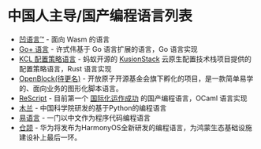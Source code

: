 # 中国人主导/国产编程语言列表

<!-- 保持拼音有序 -->

- [凹语言™](https://github.com/wa-lang/wa) - 面向 Wasm 的语言
- [Go+ 语言](https://github.com/goplus/gop) - 许式伟基于 Go 语言扩展的语言，Go 语言实现
- [KCL 配置策略语言](https://github.com/KusionStack/KCLVM) - 蚂蚁开源的 [KusionStack](https://github.com/KusionStack/kusion) 云原生配置技术栈项目提供的配置策略语言，Rust 语言实现
- [OpenBlock(待更名)](https://gitee.com/openblock/openblock) - 开放原子开源基金会旗下孵化的项目，是一款简单易学的、面向业务的图形化脚本语言。
- [ReScript](https://rescript-lang.org) - 目前第一个 [国际化运作成功](https://forum.rescript-lang.org/) 的国产编程语言，OCaml 语言实现
- [木兰](https://gitee.com/MulanRevive/mulan-rework) - 中国科学院研发的基于Python的编程语言
- [易语言](http://www.dywt.com.cn/) - 一门以中文作为程序代码编程语言
- [仓颉](https://baike.baidu.com/item/%E4%BB%93%E9%A2%89/58954708) - 华为将发布为HarmonyOS全新研发的编程语言，为鸿蒙生态基础设施建设补上最后一环。

